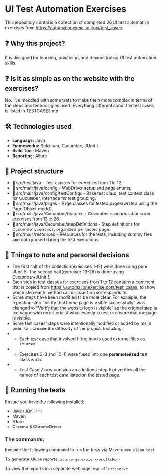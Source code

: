 # UI Test Automation Exercises

This repository contains a collection of completed 26 UI test automation exercises from https://automationexercise.com/test_cases

## ❓ Why this project? 

It is designed for learning, practicing, and demonstrating UI test automation skills. 

## ❓ Is it as simple as on the website with the exercises?

No. I've meddled with some tests to make them more complex in terms of the steps and technologies used. Everything different about the test cases is listed in TESTCASES.md

## 🛠 Technologies used
- **Language:** Java
- **Frameworks:** Selenium, Cucumber, JUnit 5  
- **Build Tool:** Maven  
- **Reporting:** Allure  

## 📂 Project structure
* 📂 src/test/java  - Test classes for exercises from 1 to 12.
* 📁 src/main/java/config - WebDriver setup and page enums.
* 📁 src/main/java/config/testConfigs - Base test class, test context class for Cucumber, interface for test grouping.
* 📁 src/main/java/pages - Page classes for tested pages(written using the Page Object model).
* 📁 src/main/java/Cucumber/features - Cucumber scenarios that cover exercises from 13 to 26.
* 📁 src/main/java/Cucumber/stepDefinitions - Step definitions for Cucumber scenarios, organized per tested page.
* 📁 src/main/resources - Resources for the tests, including dummy files and data parsed during the test executions.

## 🔹 Things to note and personal decisions
- The first half of the collection(exercises 1-12) were done using pure JUnit 5. The second half(exercises 13-26) is done using Cucumber+JUnit 5.
- Each step in test classes for exercises from 1 to 12 contains a comment, that is copied from https://automationexercise.com/test_cases, to show which step each method call or assertion corresponds to.
- Some steps have been modified to be more clear. For example, the repeating step "Verify that home page is visible successfully" was changed to "Verify that the website logo is visible" as the original step is too vague with no criteria of what exactly to test to ensure that the page is visible.
- Some test cases' steps were intentionally modified or added by me in order to increase the difficulty of the project. Including:
- - Each test case that involved filling inputs used external files as sources.
- - Exercises 2-3 and 10-11 were fused into one **parameterized** test class each.
- - Test Case 7 now contains an additional step that verifies all the names of each test case listed on the tested page.

## 🚀 Running the tests
Ensure you have the following installed:
- Java (JDK 11+)
- Maven
- Allure
- Chrome & ChromeDriver

### The commands:
Execute the following command to run the tests via Maven:
```mvn clean test```

To generate Allure reports:
```allure generate <resultsDir>```

To view the reports in a separate webpage:
```mvn allure:serve```